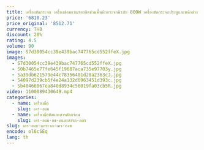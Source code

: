 ```yaml
---
title: เครื่องขัดกระจก เครื่องซ่อมแซมรอยขีดข่วนพื้นผิวกระจกนิรภัย 800W เครื่องขัดกระจกประตูและหน้าต่าง
price: '6810.23'
price_original: '8512.71'
currency: THB
discount: 20%
rating: 4.5
volume: 90
image: S7d30054cc39e439bac747765cd552ffeX.jpg
images:
  - S7d30054cc39e439bac747765cd552ffeX.jpg
  - S0b7465e77fe645f19687aca735e97703y.jpg
  - Sa39db621579e44c78356401d28a2363cJ.jpg
  - S4097d239cb5f4e24a132d6963451d393c.jpg
  - Sb40466067ea840d8934c56019fa03cb5R.jpg
video: 1100089430649.mp4
categories:
  - name: เครื่องมือ
    slug: เคร-องม
  - name: เครื่องมือขัดและสารกัดกร่อน
    slug: เคร-องม-อข-ดและสารก-ดกร
slug: เคร-องข-ดกระจก-เคร-องซ
encode: ol6cSEq
lang: th
---
```

  